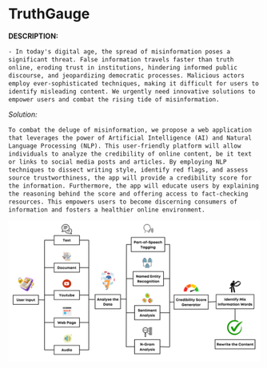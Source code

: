 # TruthGauge

**DESCRIPTION:**

    - In today's digital age, the spread of misinformation poses a significant threat. False information travels faster than truth online, eroding trust in institutions, hindering informed public discourse, and jeopardizing democratic processes. Malicious actors employ ever-sophisticated techniques, making it difficult for users to identify misleading content. We urgently need innovative solutions to empower users and combat the rising tide of misinformation.

*Solution:*

    To combat the deluge of misinformation, we propose a web application that leverages the power of Artificial Intelligence (AI) and Natural Language Processing (NLP). This user-friendly platform will allow individuals to analyze the credibility of online content, be it text or links to social media posts and articles. By employing NLP techniques to dissect writing style, identify red flags, and assess source trustworthiness, the app will provide a credibility score for the information. Furthermore, the app will educate users by explaining the reasoning behind the score and offering access to fact-checking resources. This empowers users to become discerning consumers of information and fosters a healthier online environment. 




![workflow](https://github.com/rppadmakumar3/TruthGauge/blob/main/asset/OneAPI%20-%20SkillUpNow%20(4).png)
